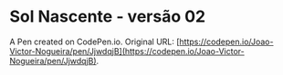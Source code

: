 # Sol Nascente - versão 02

A Pen created on CodePen.io. Original URL: [https://codepen.io/Joao-Victor-Nogueira/pen/JjwdqjB](https://codepen.io/Joao-Victor-Nogueira/pen/JjwdqjB).

